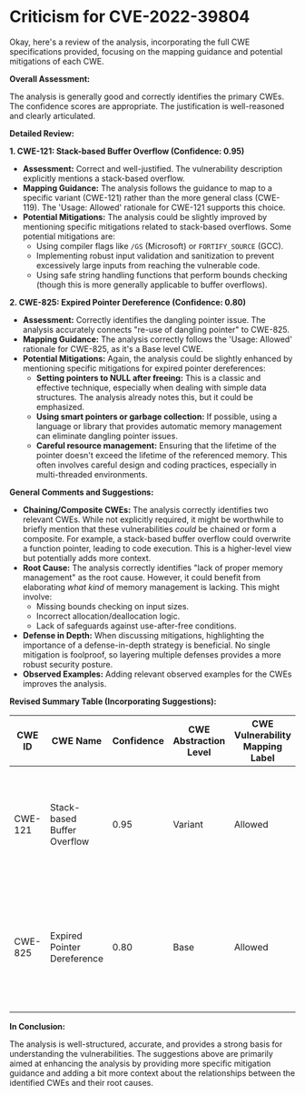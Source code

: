 # Criticism for CVE-2022-39804

Okay, here's a review of the analysis, incorporating the full CWE specifications provided, focusing on the mapping guidance and potential mitigations of each CWE.

**Overall Assessment:**

The analysis is generally good and correctly identifies the primary CWEs. The confidence scores are appropriate. The justification is well-reasoned and clearly articulated.

**Detailed Review:**

**1. CWE-121: Stack-based Buffer Overflow (Confidence: 0.95)**

*   **Assessment:** Correct and well-justified. The vulnerability description explicitly mentions a stack-based overflow.
*   **Mapping Guidance:** The analysis follows the guidance to map to a specific variant (CWE-121) rather than the more general class (CWE-119). The 'Usage: Allowed' rationale for CWE-121 supports this choice.
*   **Potential Mitigations:** The analysis could be slightly improved by mentioning specific mitigations related to stack-based overflows. Some potential mitigations are:
    *   Using compiler flags like `/GS` (Microsoft) or `FORTIFY_SOURCE` (GCC).
    *   Implementing robust input validation and sanitization to prevent excessively large inputs from reaching the vulnerable code.
    *   Using safe string handling functions that perform bounds checking (though this is more generally applicable to buffer overflows).

**2. CWE-825: Expired Pointer Dereference (Confidence: 0.80)**

*   **Assessment:** Correctly identifies the dangling pointer issue. The analysis accurately connects "re-use of dangling pointer" to CWE-825.
*   **Mapping Guidance:** The analysis correctly follows the 'Usage: Allowed' rationale for CWE-825, as it's a Base level CWE.
*   **Potential Mitigations:** Again, the analysis could be slightly enhanced by mentioning specific mitigations for expired pointer dereferences:
    *   **Setting pointers to NULL after freeing:**  This is a classic and effective technique, especially when dealing with simple data structures.  The analysis already notes this, but it could be emphasized.
    *   **Using smart pointers or garbage collection:** If possible, using a language or library that provides automatic memory management can eliminate dangling pointer issues.
    *   **Careful resource management:** Ensuring that the lifetime of the pointer doesn't exceed the lifetime of the referenced memory. This often involves careful design and coding practices, especially in multi-threaded environments.

**General Comments and Suggestions:**

*   **Chaining/Composite CWEs:** The analysis correctly identifies two relevant CWEs. While not explicitly required, it might be worthwhile to briefly mention that these vulnerabilities *could* be chained or form a composite. For example, a stack-based buffer overflow could overwrite a function pointer, leading to code execution. This is a higher-level view but potentially adds more context.
*   **Root Cause:** The analysis correctly identifies "lack of proper memory management" as the root cause. However, it could benefit from elaborating *what kind* of memory management is lacking. This might involve:
    *   Missing bounds checking on input sizes.
    *   Incorrect allocation/deallocation logic.
    *   Lack of safeguards against use-after-free conditions.
*   **Defense in Depth:** When discussing mitigations, highlighting the importance of a defense-in-depth strategy is beneficial. No single mitigation is foolproof, so layering multiple defenses provides a more robust security posture.
*   **Observed Examples:** Adding relevant observed examples for the CWEs improves the analysis.

**Revised Summary Table (Incorporating Suggestions):**

| CWE ID | CWE Name | Confidence | CWE Abstraction Level | CWE Vulnerability Mapping Label | CWE-Vulnerability Mapping Notes |
|---|---|---|---|---|---|
| CWE-121 | Stack-based Buffer Overflow | 0.95 | Variant | Allowed | The vulnerability is specifically a stack-based buffer overflow.  Mitigations include /GS flag (MSVC), FORTIFY_SOURCE (GCC), and input validation. |
| CWE-825 | Expired Pointer Dereference | 0.80 | Base | Allowed | The vulnerability also involves the re-use of a dangling pointer. Mitigations include setting pointers to NULL after freeing, and using automatic memory management. |

**In Conclusion:**

The analysis is well-structured, accurate, and provides a strong basis for understanding the vulnerabilities. The suggestions above are primarily aimed at enhancing the analysis by providing more specific mitigation guidance and adding a bit more context about the relationships between the identified CWEs and their root causes.